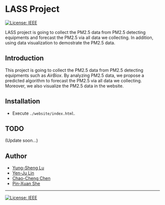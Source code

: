 # LASS Project

[![License: IEEE](https://img.shields.io/badge/License-CC%20BY--NC--SA%204.0-lightgrey.svg)](http://creativecommons.org/licenses/by-nc-sa/4.0/)

LASS project is going to collect the PM2.5 data from PM2.5 detecting equipments and forecast the PM2.5 via all data we collecting. In addition, using data visualization to demostrate the PM2.5 data.

## Introduction

This project is going to collect the PM2.5 data from PM2.5 detecting equipments such as *AirBiox*. By analyzing PM2.5 data, we propose a predicted algorithm to forecast the PM2.5 via all data we collecting. Moreover, we also visualize the PM2.5 data in the website.

## Installation

* Execute `./website/index.html`.

## TODO

(Update soon...)

## Author

* [Yung-Sheng Lu](http://github.com/yungshenglu)
* [Yen-Ju Lin](http://github.com/balilarder)
* [Chao-Cheng Chen](http://github.com/ThisIsBen)
* [Pin-Xuan She](http://github.com/snakeneedy)

---
[![License: IEEE](https://img.shields.io/badge/License-CC%20BY--NC--SA%204.0-lightgrey.svg)](http://creativecommons.org/licenses/by-nc-sa/4.0/)
